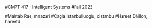 #CMPT 417 - Intelligent Systems 
#Fall 2022 

#Mahtab Rae, mnazari
#Cagla Istanbulluoglu, cistanbu
#Hareet Dhillon, hareetd

